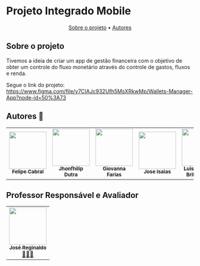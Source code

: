 # Projeto Integrado Mobile

<p align="center">
  <a href="#about">Sobre o projeto</a> •
  <a href="#Autores">Autores</a>
</p>

## <a name="about"></a>Sobre o projeto
Tivemos a ideia de criar um app de gestão financeira com o objetivo de obter um controle do fluxo monetário através do controle de gastos, fluxos e renda.

Segue o link do projeto: https://www.figma.com/file/v7CIAJc932Ufh5MsXRkwMp/Wallets-Manager-App?node-id=50%3A73

## <a name="Autores"></a>Autores :rocket:
<!-- ALL-CONTRIBUTORS-LIST:START - Do not remove or modify this section -->
<!-- prettier-ignore-start -->
<!-- markdownlint-disable -->
<table>
    <tr>
        <td align="center">
            <a href="https://github.com/FelipeCabralz">
                <img src="https://avatars.githubusercontent.com/u/78245415?s=400&u=0aa29d4f8b3a6183d7a541820136d0425b74659f&v=4" width="100px;" alt="" /><br />
                <sub><b>Felipe Cabral</b></sub>
            </a><br />
        </td>
        <td align="center">
            <a href="https://github.com/jhondutrati">
                <img src="https://avatars.githubusercontent.com/u/78240326?v=4" width="100px;" alt="" /><br />
                <sub><b>Jhonfhilip Dutra</b></sub>
            </a><br />
        </td>
        <td align="center">
            <a href="https://github.com/giovannaexe">
                <img src="https://avatars.githubusercontent.com/u/84157992?v=4" width="100px;" alt="" /><br />
                <sub><b>Giovanna Farias</b></sub>
            </a><br />
        </td>
        <td align="center">
            <a href="https://github.com/isaiasZ">
                <img src="https://avatars.githubusercontent.com/u/90223234?v=4" width="100px;" alt="" /><br />
                <sub><b>Jose Isaias</b></sub>
            </a><br />
         </td>
         <td align="center">
            <a href="https://github.com/luisagnes">
                <img src="https://avatars.githubusercontent.com/u/53942255?v=4" width="100px;" alt="" /><br />
                <sub><b>Luis Felipe de Brito Agnes</b></sub>
            </a><br />
         </td>
      <td align="center">
            <a href="https://github.com/julianodornasS05">
                <img src="https://avatars.githubusercontent.com/u/101436393?v=4" width="100px;" alt="" /><br />
                <sub><b>Juliano Dornas</b></sub>
            </a><br />
         </td>
            <td align="center">
            <a href="https://github.com/GuilhermeMFortes">
                <img src="https://user-images.githubusercontent.com/78245415/162876095-e4941796-8e8c-4fe6-80df-d2badf09c982.png" width="100px;" alt="" /><br />
                <sub><b>Guilherme Alexandre</b></sub>
            </a><br />
         </td>
    </tr>
</table>

## Professor Responsável e Avaliador
<table>
    <tr>
        <td align="center">
            <a href="https://github.com/profjosereginaldo">
                <img src="https://avatars.githubusercontent.com/u/86785375?v=4" width="100px;" alt="" /><br />
                <sub><b>José Reginaldo</b></sub>
            </a><br />
            <a href="https://github.com/profjosereginaldo" title="Teacher">👨🏻‍💻</a>
        </td>
    </tr>
</table>
